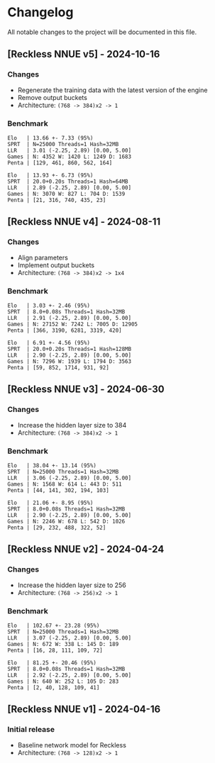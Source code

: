 # Changelog

All notable changes to the project will be documented in this file.

## [Reckless NNUE v5] - 2024-10-16

### Changes

-   Regenerate the training data with the latest version of the engine
-   Remove output buckets
-   Architecture: `(768 -> 384)x2 -> 1`

### Benchmark

```
Elo   | 13.66 +- 7.33 (95%)
SPRT  | N=25000 Threads=1 Hash=32MB
LLR   | 3.01 (-2.25, 2.89) [0.00, 5.00]
Games | N: 4352 W: 1420 L: 1249 D: 1683
Penta | [129, 461, 860, 562, 164]
```

```
Elo   | 13.93 +- 6.73 (95%)
SPRT  | 20.0+0.20s Threads=1 Hash=64MB
LLR   | 2.89 (-2.25, 2.89) [0.00, 5.00]
Games | N: 3070 W: 827 L: 704 D: 1539
Penta | [21, 316, 740, 435, 23]
```

## [Reckless NNUE v4] - 2024-08-11

### Changes

-   Align parameters
-   Implement output buckets
-   Architecture: `(768 -> 384)x2 -> 1x4`

### Benchmark

```
Elo   | 3.03 +- 2.46 (95%)
SPRT  | 8.0+0.08s Threads=1 Hash=32MB
LLR   | 2.91 (-2.25, 2.89) [0.00, 5.00]
Games | N: 27152 W: 7242 L: 7005 D: 12905
Penta | [366, 3190, 6281, 3319, 420]
```

```
Elo   | 6.91 +- 4.56 (95%)
SPRT  | 20.0+0.20s Threads=1 Hash=128MB
LLR   | 2.90 (-2.25, 2.89) [0.00, 5.00]
Games | N: 7296 W: 1939 L: 1794 D: 3563
Penta | [59, 852, 1714, 931, 92]
```

## [Reckless NNUE v3] - 2024-06-30

### Changes

-   Increase the hidden layer size to 384
-   Architecture: `(768 -> 384)x2 -> 1`

### Benchmark

```
Elo   | 38.04 +- 13.14 (95%)
SPRT  | N=25000 Threads=1 Hash=32MB
LLR   | 3.06 (-2.25, 2.89) [0.00, 5.00]
Games | N: 1568 W: 614 L: 443 D: 511
Penta | [44, 141, 302, 194, 103]
```

```
Elo   | 21.06 +- 8.95 (95%)
SPRT  | 8.0+0.08s Threads=1 Hash=32MB
LLR   | 2.90 (-2.25, 2.89) [0.00, 5.00]
Games | N: 2246 W: 678 L: 542 D: 1026
Penta | [29, 232, 488, 322, 52]
```

## [Reckless NNUE v2] - 2024-04-24

### Changes

-   Increase the hidden layer size to 256
-   Architecture: `(768 -> 256)x2 -> 1`

### Benchmark

```
Elo   | 102.67 +- 23.28 (95%)
SPRT  | N=25000 Threads=1 Hash=32MB
LLR   | 3.07 (-2.25, 2.89) [0.00, 5.00]
Games | N: 672 W: 338 L: 145 D: 189
Penta | [16, 28, 111, 109, 72]
```

```
Elo   | 81.25 +- 20.46 (95%)
SPRT  | 8.0+0.08s Threads=1 Hash=32MB
LLR   | 2.92 (-2.25, 2.89) [0.00, 5.00]
Games | N: 640 W: 252 L: 105 D: 283
Penta | [2, 40, 128, 109, 41]
```

## [Reckless NNUE v1] - 2024-04-16

### Initial release

-   Baseline network model for Reckless
-   Architecture: `(768 -> 128)x2 -> 1`
